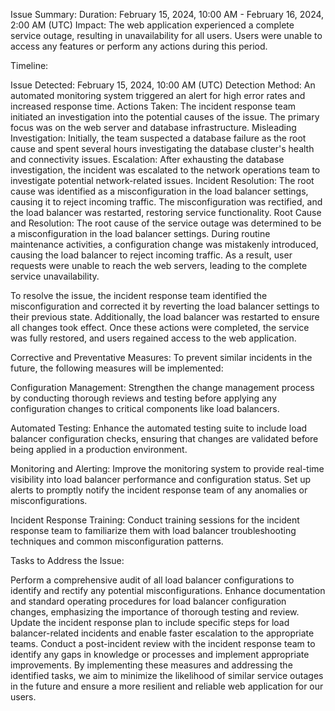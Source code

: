 Issue Summary:
Duration: February 15, 2024, 10:00 AM - February 16, 2024, 2:00 AM (UTC)
Impact: The web application experienced a complete service outage, resulting in unavailability for all users. Users were unable to access any features or perform any actions during this period.

Timeline:

Issue Detected: February 15, 2024, 10:00 AM (UTC)
Detection Method: An automated monitoring system triggered an alert for high error rates and increased response time.
Actions Taken: The incident response team initiated an investigation into the potential causes of the issue. The primary focus was on the web server and database infrastructure.
Misleading Investigation: Initially, the team suspected a database failure as the root cause and spent several hours investigating the database cluster's health and connectivity issues.
Escalation: After exhausting the database investigation, the incident was escalated to the network operations team to investigate potential network-related issues.
Incident Resolution: The root cause was identified as a misconfiguration in the load balancer settings, causing it to reject incoming traffic. The misconfiguration was rectified, and the load balancer was restarted, restoring service functionality.
Root Cause and Resolution:
The root cause of the service outage was determined to be a misconfiguration in the load balancer settings. During routine maintenance activities, a configuration change was mistakenly introduced, causing the load balancer to reject incoming traffic. As a result, user requests were unable to reach the web servers, leading to the complete service unavailability.

To resolve the issue, the incident response team identified the misconfiguration and corrected it by reverting the load balancer settings to their previous state. Additionally, the load balancer was restarted to ensure all changes took effect. Once these actions were completed, the service was fully restored, and users regained access to the web application.

Corrective and Preventative Measures:
To prevent similar incidents in the future, the following measures will be implemented:

Configuration Management: Strengthen the change management process by conducting thorough reviews and testing before applying any configuration changes to critical components like load balancers.

Automated Testing: Enhance the automated testing suite to include load balancer configuration checks, ensuring that changes are validated before being applied in a production environment.

Monitoring and Alerting: Improve the monitoring system to provide real-time visibility into load balancer performance and configuration status. Set up alerts to promptly notify the incident response team of any anomalies or misconfigurations.

Incident Response Training: Conduct training sessions for the incident response team to familiarize them with load balancer troubleshooting techniques and common misconfiguration patterns.

Tasks to Address the Issue:

Perform a comprehensive audit of all load balancer configurations to identify and rectify any potential misconfigurations.
Enhance documentation and standard operating procedures for load balancer configuration changes, emphasizing the importance of thorough testing and review.
Update the incident response plan to include specific steps for load balancer-related incidents and enable faster escalation to the appropriate teams.
Conduct a post-incident review with the incident response team to identify any gaps in knowledge or processes and implement appropriate improvements.
By implementing these measures and addressing the identified tasks, we aim to minimize the likelihood of similar service outages in the future and ensure a more resilient and reliable web application for our users.
